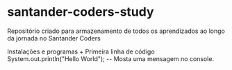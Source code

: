 # santander-coders-study
Repositório criado para armazenamento de todos os aprendizados ao longo da jornada no Santander Coders

Instalações e programas + Primeira linha de código 
System.out.println("Hello World"); -- Mosta uma mensagem no console.
